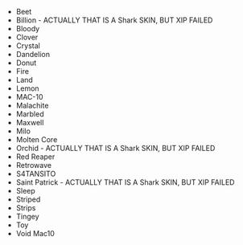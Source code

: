 - Beet
- Billion - ACTUALLY THAT IS A Shark SKIN, BUT XIP FAILED
- Bloody
- Clover
- Crystal
- Dandelion
- Donut
- Fire
- Land
- Lemon
- MAC-10
- Malachite
- Marbled
- Maxwell
- Milo
- Molten Core
- Orchid - ACTUALLY THAT IS A Shark SKIN, BUT XIP FAILED
- Red Reaper
- Retrowave
- S4TANSITO
- Saint Patrick - ACTUALLY THAT IS A Shark SKIN, BUT XIP FAILED
- Sleep
- Striped
- Strips
- Tingey
- Toy
- Void Mac10
